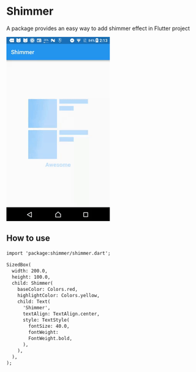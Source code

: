 # Shimmer

A package provides an easy way to add shimmer effect in Flutter project

<img src="./screenshot/shimmer.gif?raw=true"/>

## How to use

```
import 'package:shimmer/shimmer.dart';

```

```
SizedBox(
  width: 200.0,
  height: 100.0,
  child: Shimmer(
    baseColor: Colors.red,
    highlightColor: Colors.yellow,
    child: Text(
      'Shimmer',
      textAlign: TextAlign.center,
      style: TextStyle(
        fontSize: 40.0,
        fontWeight:
        FontWeight.bold,
      ),
    ),
  ),
);

```